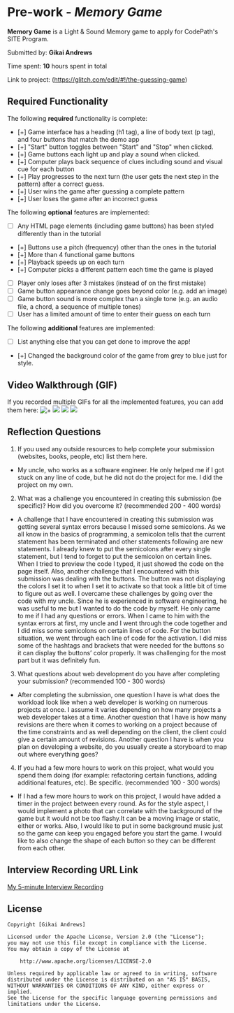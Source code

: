 
# Pre-work - *Memory Game*

**Memory Game** is a Light & Sound Memory game to apply for CodePath's SITE Program. 

Submitted by: **Gikai Andrews**

Time spent: **10** hours spent in total

Link to project: (https://glitch.com/edit/#!/the-guessing-game)

## Required Functionality

The following **required** functionality is complete:

* [+] Game interface has a heading (h1 tag), a line of body text (p tag), and four buttons that match the demo app
* [+] "Start" button toggles between "Start" and "Stop" when clicked. 
* [+] Game buttons each light up and play a sound when clicked. 
* [+] Computer plays back sequence of clues including sound and visual cue for each button
* [+] Play progresses to the next turn (the user gets the next step in the pattern) after a correct guess. 
* [+] User wins the game after guessing a complete pattern
* [+] User loses the game after an incorrect guess

The following **optional** features are implemented:

* [ ] Any HTML page elements (including game buttons) has been styled differently than in the tutorial
* [+] Buttons use a pitch (frequency) other than the ones in the tutorial
* [+] More than 4 functional game buttons
* [+] Playback speeds up on each turn
* [+] Computer picks a different pattern each time the game is played
* [ ] Player only loses after 3 mistakes (instead of on the first mistake)
* [ ] Game button appearance change goes beyond color (e.g. add an image)
* [ ] Game button sound is more complex than a single tone (e.g. an audio file, a chord, a sequence of multiple tones)
* [ ] User has a limited amount of time to enter their guess on each turn

The following **additional** features are implemented:

- [ ] List anything else that you can get done to improve the app!
- [+] Changed the background color of the game from grey to blue just for style.
## Video Walkthrough (GIF)

If you recorded multiple GIFs for all the implemented features, you can add them here:
![+](https://media.giphy.com/media/Rtb75XKHyqNaFVUxiY/giphy.gif)
![](gif2-link-here)
![](gif3-link-here)
![](gif4-link-here)

## Reflection Questions
1. If you used any outside resources to help complete your submission (websites, books, people, etc) list them here. 
-   My uncle, who works as a software engineer. He only helped me if I got stuck on any line of code, but he did not do the project for me. I did the project on my own.

2. What was a challenge you encountered in creating this submission (be specific)? How did you overcome it? (recommended 200 - 400 words) 
- A challenge that I have encountered in creating this submission was getting several syntax errors because I missed some semicolons. As we all know in the basics of programming, a semicolon tells that the current statement has been terminated and other statements following are new statements. I already knew to put the semicolons after every single statement, but I tend to forget to put the semicolon on certain lines. When I tried to preview the code I typed, it just showed the code on the page itself. Also, another challenge that I encountered with this submission was dealing with the buttons. The button was not displaying the colors I set it to when I set it to activate so that took a little bit of time to figure out as well. I overcame these challenges by going over the code with my uncle. Since he is experienced in software engineering, he was useful to me but I wanted to do the code by myself. He only came to me if I had any questions or errors. When I came to him with the syntax errors at first, my uncle and I went through the code together and I did miss some semicolons on certain lines of code. For the button situation, we went through each line of code for the  activation. I did miss some of the hashtags and brackets that were needed for the buttons so it can display the buttons’ color properly. It was challenging for the most part but it was definitely fun.

3. What questions about web development do you have after completing your submission? (recommended 100 - 300 words) 
- After completing the submission, one question I have is what does the workload look like when a web developer is working on numerous projects at once. I assume it varies depending on how many projects a web developer takes at a time. Another question that I have is how many revisions are there when it comes to working on a project because of the time constraints and as well depending on the client, the client could give a certain amount of revisions. Another question I have is when you plan on developing a website, do you usually create a storyboard to map out where everything goes?  


4. If you had a few more hours to work on this project, what would you spend them doing (for example: refactoring certain functions, adding additional features, etc). Be specific. (recommended 100 - 300 words) 
- If I had a few more hours to work on this project, I would have added a timer in the project between every round. As for the style aspect, I would implement a photo that can correlate with the background of the game but it would not be too flashy.It can be a moving image or static, either or works. Also, I would like to put in some background music just so the game can keep you engaged before you start the game. I would like to also change the shape of each button so they can be different from each other.



## Interview Recording URL Link

[My 5-minute Interview Recording](https://www.youtube.com/watch?v=uN3gqH3Cuh0)


## License

    Copyright [Gikai Andrews]

    Licensed under the Apache License, Version 2.0 (the "License");
    you may not use this file except in compliance with the License.
    You may obtain a copy of the License at

        http://www.apache.org/licenses/LICENSE-2.0

    Unless required by applicable law or agreed to in writing, software
    distributed under the License is distributed on an "AS IS" BASIS,
    WITHOUT WARRANTIES OR CONDITIONS OF ANY KIND, either express or implied.
    See the License for the specific language governing permissions and
    limitations under the License.
